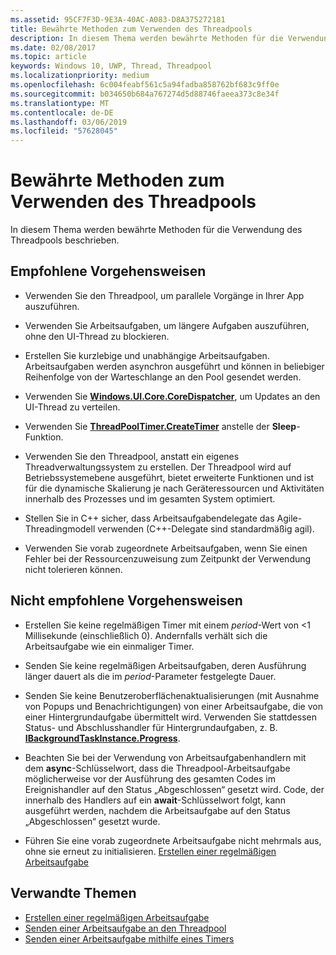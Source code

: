 ```yaml
---
ms.assetid: 95CF7F3D-9E3A-40AC-A083-D8A375272181
title: Bewährte Methoden zum Verwenden des Threadpools
description: In diesem Thema werden bewährte Methoden für die Verwendung des Threadpools beschrieben.
ms.date: 02/08/2017
ms.topic: article
keywords: Windows 10, UWP, Thread, Threadpool
ms.localizationpriority: medium
ms.openlocfilehash: 6c004feabf561c5a94fadba858762bf683c9ff0e
ms.sourcegitcommit: b034650b684a767274d5d88746faeea373c8e34f
ms.translationtype: MT
ms.contentlocale: de-DE
ms.lasthandoff: 03/06/2019
ms.locfileid: "57628045"
---
```

# <a name="best-practices-for-using-the-thread-pool"></a>Bewährte Methoden zum Verwenden des Threadpools

In diesem Thema werden bewährte Methoden für die Verwendung des Threadpools beschrieben.

## <a name="dos"></a>Empfohlene Vorgehensweisen


-   Verwenden Sie den Threadpool, um parallele Vorgänge in Ihrer App auszuführen.

-   Verwenden Sie Arbeitsaufgaben, um längere Aufgaben auszuführen, ohne den UI-Thread zu blockieren.

-   Erstellen Sie kurzlebige und unabhängige Arbeitsaufgaben. Arbeitsaufgaben werden asynchron ausgeführt und können in beliebiger Reihenfolge von der Warteschlange an den Pool gesendet werden.

-   Verwenden Sie [**Windows.UI.Core.CoreDispatcher**](https://msdn.microsoft.com/library/windows/apps/BR208211), um Updates an den UI-Thread zu verteilen.

-   Verwenden Sie [**ThreadPoolTimer.CreateTimer**](https://msdn.microsoft.com/library/windows/apps/Hh967921) anstelle der **Sleep**-Funktion.

-   Verwenden Sie den Threadpool, anstatt ein eigenes Threadverwaltungssystem zu erstellen. Der Threadpool wird auf Betriebssystemebene ausgeführt, bietet erweiterte Funktionen und ist für die dynamische Skalierung je nach Geräteressourcen und Aktivitäten innerhalb des Prozesses und im gesamten System optimiert.

-   Stellen Sie in C++ sicher, dass Arbeitsaufgabendelegate das Agile-Threadingmodell verwenden (C++-Delegate sind standardmäßig agil).

-   Verwenden Sie vorab zugeordnete Arbeitsaufgaben, wenn Sie einen Fehler bei der Ressourcenzuweisung zum Zeitpunkt der Verwendung nicht tolerieren können.

## <a name="donts"></a>Nicht empfohlene Vorgehensweisen


-   Erstellen Sie keine regelmäßigen Timer mit einem *period*-Wert von &lt;1 Millisekunde (einschließlich 0). Andernfalls verhält sich die Arbeitsaufgabe wie ein einmaliger Timer.

-   Senden Sie keine regelmäßigen Arbeitsaufgaben, deren Ausführung länger dauert als die im *period*-Parameter festgelegte Dauer.

-   Senden Sie keine Benutzeroberflächenaktualisierungen (mit Ausnahme von Popups und Benachrichtigungen) von einer Arbeitsaufgabe, die von einer Hintergrundaufgabe übermittelt wird. Verwenden Sie stattdessen Status- und Abschlusshandler für Hintergrundaufgaben, z. B. [**IBackgroundTaskInstance.Progress**](https://msdn.microsoft.com/library/windows/apps/BR224800).

-   Beachten Sie bei der Verwendung von Arbeitsaufgabenhandlern mit dem **async**-Schlüsselwort, dass die Threadpool-Arbeitsaufgabe möglicherweise vor der Ausführung des gesamten Codes im Ereignishandler auf den Status „Abgeschlossen“ gesetzt wird. Code, der innerhalb des Handlers auf ein **await**-Schlüsselwort folgt, kann ausgeführt werden, nachdem die Arbeitsaufgabe auf den Status „Abgeschlossen“ gesetzt wurde.

-   Führen Sie eine vorab zugeordnete Arbeitsaufgabe nicht mehrmals aus, ohne sie erneut zu initialisieren. [Erstellen einer regelmäßigen Arbeitsaufgabe](create-a-periodic-work-item.md)

## <a name="related-topics"></a>Verwandte Themen


* [Erstellen einer regelmäßigen Arbeitsaufgabe](create-a-periodic-work-item.md)
* [Senden einer Arbeitsaufgabe an den Threadpool](submit-a-work-item-to-the-thread-pool.md)
* [Senden einer Arbeitsaufgabe mithilfe eines Timers](use-a-timer-to-submit-a-work-item.md)
